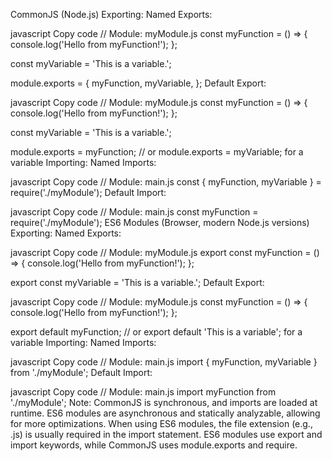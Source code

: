 CommonJS (Node.js)
Exporting:
Named Exports:

javascript
Copy code
// Module: myModule.js
const myFunction = () => {
  console.log('Hello from myFunction!');
};

const myVariable = 'This is a variable.';

module.exports = {
  myFunction,
  myVariable,
};
Default Export:

javascript
Copy code
// Module: myModule.js
const myFunction = () => {
  console.log('Hello from myFunction!');
};

const myVariable = 'This is a variable.';

module.exports = myFunction; // or module.exports = myVariable; for a variable
Importing:
Named Imports:

javascript
Copy code
// Module: main.js
const { myFunction, myVariable } = require('./myModule');
Default Import:

javascript
Copy code
// Module: main.js
const myFunction = require('./myModule');
ES6 Modules (Browser, modern Node.js versions)
Exporting:
Named Exports:

javascript
Copy code
// Module: myModule.js
export const myFunction = () => {
  console.log('Hello from myFunction!');
};

export const myVariable = 'This is a variable.';
Default Export:

javascript
Copy code
// Module: myModule.js
const myFunction = () => {
  console.log('Hello from myFunction!');
};

export default myFunction; // or export default 'This is a variable'; for a variable
Importing:
Named Imports:

javascript
Copy code
// Module: main.js
import { myFunction, myVariable } from './myModule';
Default Import:

javascript
Copy code
// Module: main.js
import myFunction from './myModule';
Note:
CommonJS is synchronous, and imports are loaded at runtime.
ES6 modules are asynchronous and statically analyzable, allowing for more optimizations.
When using ES6 modules, the file extension (e.g., .js) is usually required in the import statement.
ES6 modules use export and import keywords, while CommonJS uses module.exports and require.
